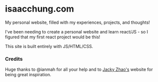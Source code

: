 # isaacchung.com

My personal website, filled with my experiences, projects, and thoughts!

I've been needing to create a personal website and learn react/JS - so I figured that my first react project would be this!

This site is built entirely with JS/HTML/CSS.

### Credits

Huge thanks to @ianmah for all your help and to [Jacky Zhao's](jzhao.xyz) website for being great inspiration.
